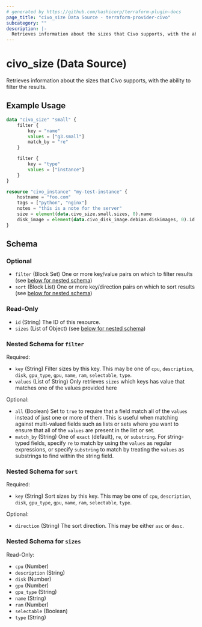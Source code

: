```yaml
---
# generated by https://github.com/hashicorp/terraform-plugin-docs
page_title: "civo_size Data Source - terraform-provider-civo"
subcategory: ""
description: |-
  Retrieves information about the sizes that Civo supports, with the ability to filter the results.
---
```


# civo_size (Data Source)

Retrieves information about the sizes that Civo supports, with the ability to filter the results.

## Example Usage

```terraform
data "civo_size" "small" {
    filter {
        key = "name"
        values = ["g3.small"]
        match_by = "re"
    }

    filter {
        key = "type"
        values = ["instance"]
    }
}

resource "civo_instance" "my-test-instance" {
    hostname = "foo.com"
    tags = ["python", "nginx"]
    notes = "this is a note for the server"
    size = element(data.civo_size.small.sizes, 0).name
    disk_image = element(data.civo_disk_image.debian.diskimages, 0).id
}
```

<!-- schema generated by tfplugindocs -->
## Schema

### Optional

- `filter` (Block Set) One or more key/value pairs on which to filter results (see [below for nested schema](#nestedblock--filter))
- `sort` (Block List) One or more key/direction pairs on which to sort results (see [below for nested schema](#nestedblock--sort))

### Read-Only

- `id` (String) The ID of this resource.
- `sizes` (List of Object) (see [below for nested schema](#nestedatt--sizes))

<a id="nestedblock--filter"></a>
### Nested Schema for `filter`

Required:

- `key` (String) Filter sizes by this key. This may be one of `cpu`, `description`, `disk`, `gpu_type`, `gpu`, `name`, `ram`, `selectable`, `type`.
- `values` (List of String) Only retrieves `sizes` which keys has value that matches one of the values provided here

Optional:

- `all` (Boolean) Set to `true` to require that a field match all of the `values` instead of just one or more of them. This is useful when matching against multi-valued fields such as lists or sets where you want to ensure that all of the `values` are present in the list or set.
- `match_by` (String) One of `exact` (default), `re`, or `substring`. For string-typed fields, specify `re` to match by using the `values` as regular expressions, or specify `substring` to match by treating the `values` as substrings to find within the string field.


<a id="nestedblock--sort"></a>
### Nested Schema for `sort`

Required:

- `key` (String) Sort sizes by this key. This may be one of `cpu`, `description`, `disk`, `gpu_type`, `gpu`, `name`, `ram`, `selectable`, `type`.

Optional:

- `direction` (String) The sort direction. This may be either `asc` or `desc`.


<a id="nestedatt--sizes"></a>
### Nested Schema for `sizes`

Read-Only:

- `cpu` (Number)
- `description` (String)
- `disk` (Number)
- `gpu` (Number)
- `gpu_type` (String)
- `name` (String)
- `ram` (Number)
- `selectable` (Boolean)
- `type` (String)


